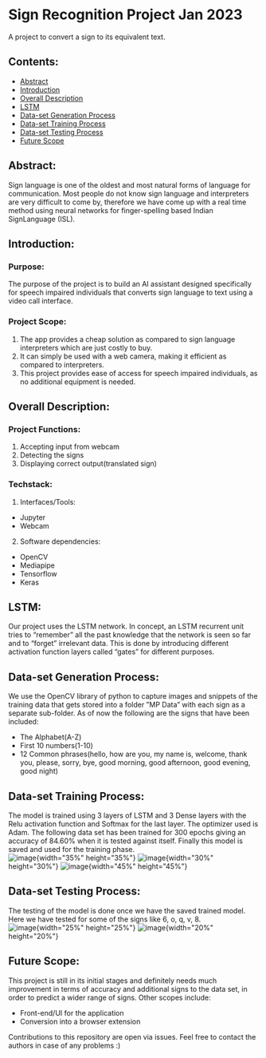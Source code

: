 # Sign Recognition Project Jan 2023
A project to convert a sign to its equivalent text.
## Contents:
- [Abstract](#abstract)
- [Introduction](#introduction)
- [Overall Description](#overall-description)
- [LSTM](#lstm)
- [Data-set Generation Process](#data-set-generation-process)
- [Data-set Training Process](#data-set-training-process)
- [Data-set Testing Process](#data-set-testing-process)
- [Future Scope](#future-scope)

## Abstract:
Sign language is one of the oldest and most natural forms of language for communication.  Most people do not know sign language and interpreters are very difficult to come by, therefore we have come up with a real time method using neural networks for finger-spelling based Indian SignLanguage (ISL).

## Introduction:
### Purpose:
The purpose of the project is to build an AI assistant designed specifically for speech impaired individuals that converts sign language to text using a video call interface.
### Project Scope:
1. The app provides a cheap solution as compared to sign language interpreters which are just costly to buy.
2. It can simply be used with a web camera, making it efficient as compared to interpreters.
3. This project provides ease of access for speech impaired individuals, as no additional equipment is needed.

## Overall Description:
### Project Functions:
1. Accepting input from webcam
2. Detecting the signs
3. Displaying correct output(translated sign)
### Techstack:
1. Interfaces/Tools:
- Jupyter
- Webcam
2. Software dependencies:
- OpenCV
- Mediapipe
- Tensorflow
- Keras

## LSTM:
Our project uses the LSTM network. In concept, an LSTM recurrent unit tries to “remember” all the past knowledge that the network is seen so far and to “forget” irrelevant data. This is done by introducing different activation function layers called “gates” for different purposes.

## Data-set Generation Process:
We use the OpenCV library of python to capture images and snippets of the training data that gets stored into a folder ”MP Data” with each sign as a separate sub-folder. As of now the following are the signs that have been included:
- The Alphabet(A-Z)
- First 10 numbers(1-10)
- 12 Common phrases(hello, how are you, my name is, welcome, thank you, please, sorry, bye, good morning, good afternoon, good evening, good night)

## Data-set Training Process:
The model is trained using 3 layers of LSTM and 3 Dense layers with the Relu activation function and Softmax for the last layer. The optimizer used is Adam. The following data set has been trained for 300 epochs giving an accuracy of 84.60\% when it is tested against itself. Finally this model is saved and used for the training phase.<br>
![image](https://user-images.githubusercontent.com/83157662/215320877-4e9ee3e5-b2e2-46bd-95a0-5d9ffce99051.png){width="35%" height="35%"}
![image](https://user-images.githubusercontent.com/83157662/215320884-0ef23edb-b25d-45de-a19b-c6c8bf5d5c19.png){width="30%" height="30%"}
![image](https://user-images.githubusercontent.com/83157662/215320905-26cf291c-cdb6-4144-a5d1-ab1626610d9b.png){width="45%" height="45%"}

## Data-set Testing Process:
The testing of the model is done once we have the saved trained model. Here we have tested for some of the signs like 6, o, q, v, 8. <br>
![image](https://user-images.githubusercontent.com/83157662/215320923-fc0e3e1b-cfca-4942-80cf-2b2414534ea3.png){width="25%" height="25%"}
![image](https://user-images.githubusercontent.com/83157662/215320933-120814ad-20d9-455f-90ec-0add29ddf1f2.png){width="20%" height="20%"}

## Future Scope:
This project is still in its initial stages and definitely needs much improvement in terms of accuracy and additional signs to the data set, in order to predict a wider range of signs. Other scopes include:
- Front-end/UI for the application
- Conversion into a browser extension

Contributions to this repository are open via issues. Feel free to contact the authors in case of any problems :)
